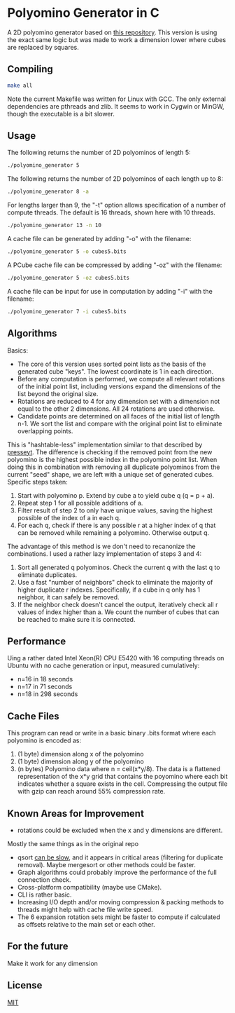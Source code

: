 # Polyomino Generator in C

A 2D polyomino generator based on [this repository](https://github.com/snowmanam2/SnowmanPolycubeGenerator). This version is using the exact same logic but was made to work a dimension lower where cubes are replaced by squares. 

## Compiling

```bash
make all
```

Note the current Makefile was written for Linux with GCC. The only external dependencies are pthreads and zlib. It seems to work in Cygwin or MinGW, though the executable is a bit slower.

## Usage
The following returns the number of 2D polyominos of length 5:
```bash
./polyomino_generator 5
```

The following returns the number of 2D polyominos of each length up to 8:
```bash
./polyomino_generator 8 -a
```

For lengths larger than 9, the "-t" option allows specification of a number of compute threads. The default is 16 threads, shown here with 10 threads.
```bash
./polyomino_generator 13 -n 10
```

A cache file can be generated by adding "-o" with the filename:
```bash
./polyomino_generator 5 -o cubes5.bits
```

A PCube cache file can be compressed by adding "-oz" with the filename:
```bash
./polyomino_generator 5 -oz cubes5.bits
```

A cache file can be input for use in computation by adding "-i" with the filename:
```bash
./polyomino_generator 7 -i cubes5.bits
```

## Algorithms

Basics:
- The core of this version uses sorted point lists as the basis of the generated cube "keys". The lowest coordinate is 1 in each direction.
- Before any computation is performed, we compute all relevant rotations of the initial point list, including versions expand the dimensions of the list beyond the original size.
- Rotations are reduced to 4 for any dimension set with a dimension not equal to the other 2 dimensions. All 24 rotations are used otherwise.
- Candidate points are determined on all faces of the initial list of length n-1. We sort the list and compare with the original point list to eliminate overlapping points.

This is "hashtable-less" implementation similar to that described by [presseyt](https://github.com/mikepound/opencubes/issues/11). The difference is checking if the removed point from the new polyomino is the highest possible index in the polyomino point list. When doing this in combination with removing all duplicate polyominos from the current "seed" shape, we are left with a unique set of generated cubes. Specific steps taken:
1. Start with polyomino p. Extend by cube a to yield cube q (q = p + a).
2. Repeat step 1 for all possible additions of a.
3. Filter result of step 2 to only have unique values, saving the highest possible of the index of a in each q.
4. For each q, check if there is any possible r at a higher index of q that can be removed while remaining a polyomino. Otherwise output q.

The advantage of this method is we don't need to recanonize the combinations. I used a rather lazy implementation of steps 3 and 4:
1. Sort all generated q polyominos. Check the current q with the last q to eliminate duplicates.
2. Use a fast "number of neighbors" check to eliminate the majority of higher duplicate r indexes. Specifically, if a cube in q only has 1 neighbor, it can safely be removed.
3. If the neighbor check doesn't cancel the output, iteratively check all r values of index higher than a. We count the number of cubes that can be reached to make sure it is connected. 

## Performance

Uing a rather dated Intel Xeon(R) CPU E5420 with 16 computing threads on Ubuntu with no cache generation or input, measured cumulatively:
- n=16 in 18 seconds
- n=17 in 71 seconds
- n=18 in 298 seconds

## Cache Files

This program can read or write in a basic binary .bits format where each polyomino is encoded as:
1. (1 byte) dimension along x of the polyomino
2. (1 byte) dimension along y of the polyomino
2. (n bytes) Polyomino data where n = ceil(x\*y/8). The data is a flattened representation of the x*y grid that contains the poyomino where each bit indicates whether a square exists in the cell.
Compressing the output file with gzip can reach around 55% compression rate.


## Known Areas for Improvement
- rotations could be excluded when the x and y dimensions are different.

Mostly the same things as in the original repo
- qsort [can be slow](https://travisdowns.github.io/blog/2019/05/22/sorting.html), and it appears in critical areas (filtering for duplicate removal). Maybe mergesort or other methods could be faster.
- Graph algorithms could probably improve the performance of the full connection check.
- Cross-platform compatibility (maybe use CMake).
- CLI is rather basic.
- Increasing I/O depth and/or moving compression & packing methods to threads might help with cache file write speed.
- The 6 expansion rotation sets might be faster to compute if calculated as offsets relative to the main set or each other.

## For the future
Make it work for any dimension

## License

[MIT](https://choosealicense.com/licenses/mit/)
